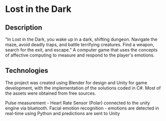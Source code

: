 # Lost in the Dark
## Description
"In Lost in the Dark, you wake up in a dark, shifting dungeon. Navigate the maze, avoid deadly traps, and battle terrifying creatures. Find a weapon, search for the exit, and escape."
A computer game that uses the concepts of affective computing to measure and respond to the player's emotions. 


## Technologies
The project was created using Blender for design and Unity for game development, with the implementation of the solutions coded in C#. Most of the assets were obtained from free sources. 

Pulse measurement - Heart Rate Sensor (Polar) connected to the unity engine via bluetooth.
Facial emotion recognition - emotions are detected in real-time using Python and predictions are sent to Unity

